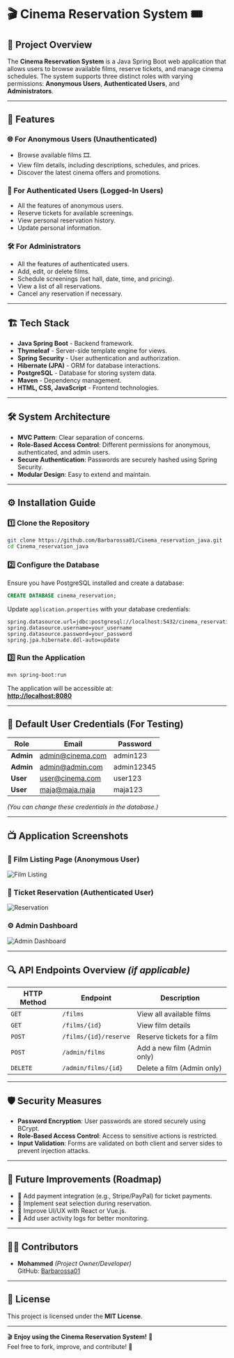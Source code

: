 # 🎬 Cinema Reservation System 🎟️

## 📖 Project Overview

The **Cinema Reservation System** is a Java Spring Boot web application that allows users to browse available films, reserve tickets, and manage cinema schedules. The system supports three distinct roles with varying permissions: **Anonymous Users**, **Authenticated Users**, and **Administrators**.

---

## 🚀 Features

### 🌐 For Anonymous Users (Unauthenticated)
- Browse available films 🎞️.
- View film details, including descriptions, schedules, and prices.
- Discover the latest cinema offers and promotions.

### 👤 For Authenticated Users (Logged-In Users)
- All the features of anonymous users.
- Reserve tickets for available screenings.
- View personal reservation history.
- Update personal information.

### 🛠️ For Administrators
- All the features of authenticated users.
- Add, edit, or delete films.
- Schedule screenings (set hall, date, time, and pricing).
- View a list of all reservations.
- Cancel any reservation if necessary.

---

## 🏗️ Tech Stack

- **Java Spring Boot** - Backend framework.
- **Thymeleaf** - Server-side template engine for views.
- **Spring Security** - User authentication and authorization.
- **Hibernate (JPA)** - ORM for database interactions.
- **PostgreSQL** - Database for storing system data.
- **Maven** - Dependency management.
- **HTML, CSS, JavaScript** - Frontend technologies.

---

## 🛠️ System Architecture

- **MVC Pattern**: Clear separation of concerns.
- **Role-Based Access Control**: Different permissions for anonymous, authenticated, and admin users.
- **Secure Authentication**: Passwords are securely hashed using Spring Security.
- **Modular Design**: Easy to extend and maintain.

---

## ⚙️ Installation Guide

### 1️⃣ Clone the Repository
```bash
git clone https://github.com/Barbarossa01/Cinema_reservation_java.git
cd Cinema_reservation_java
```

### 2️⃣ Configure the Database
Ensure you have PostgreSQL installed and create a database:
```sql
CREATE DATABASE cinema_reservation;
```
Update `application.properties` with your database credentials:
```properties
spring.datasource.url=jdbc:postgresql://localhost:5432/cinema_reservation
spring.datasource.username=your_username
spring.datasource.password=your_password
spring.jpa.hibernate.ddl-auto=update
```

### 3️⃣ Run the Application
```bash
mvn spring-boot:run
```

The application will be accessible at:  
**[http://localhost:8080](http://localhost:8080)**

---

## 🔑 Default User Credentials (For Testing)

| Role         | Email                  | Password  |
|---------------|-----------------------|-----------|
| **Admin**     | admin@cinema.com       | admin123  |
| **Admin**     | admin@admin.com        | admin12345|
| **User**      | user@cinema.com        | user123   |
| **User**      | maja@maja.maja         | maja123   |

*(You can change these credentials in the database.)*

---

## 📺 Application Screenshots

### 🎥 Film Listing Page (Anonymous User)
![Film Listing](https://via.placeholder.com/800x400?text=Film+Listing)

### 🎫 Ticket Reservation (Authenticated User)
![Reservation](https://via.placeholder.com/800x400?text=Ticket+Reservation)

### ⚙️ Admin Dashboard
![Admin Dashboard](https://via.placeholder.com/800x400?text=Admin+Dashboard)

---

## 🔍 API Endpoints Overview *(if applicable)*

| HTTP Method | Endpoint             | Description                           |
|-------------|----------------------|---------------------------------------|
| `GET`       | `/films`             | View all available films              |
| `GET`       | `/films/{id}`        | View film details                     |
| `POST`      | `/films/{id}/reserve`| Reserve tickets for a film            |
| `POST`      | `/admin/films`       | Add a new film (Admin only)           |
| `DELETE`    | `/admin/films/{id}`  | Delete a film (Admin only)            |

---

## 🛡️ Security Measures

- **Password Encryption**: User passwords are stored securely using BCrypt.
- **Role-Based Access Control**: Access to sensitive actions is restricted.
- **Input Validation**: Forms are validated on both client and server sides to prevent injection attacks.

---

## 🔮 Future Improvements (Roadmap)

- 🎯 Add payment integration (e.g., Stripe/PayPal) for ticket payments.
- 🎯 Implement seat selection during reservation.
- 🎯 Improve UI/UX with React or Vue.js.
- 🎯 Add user activity logs for better monitoring.

---

## 🧑‍💻 Contributors

- **Mohammed** *(Project Owner/Developer)*  
  GitHub: [Barbarossa01](https://github.com/Barbarossa01)

---

## 📄 License

This project is licensed under the **MIT License**.

---

🎬 **Enjoy using the Cinema Reservation System!** 🍿  
Feel free to fork, improve, and contribute! 🤝

